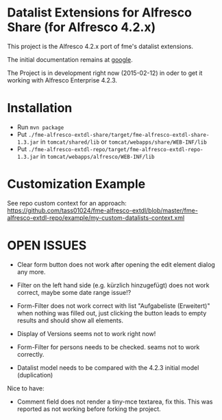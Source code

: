 Datalist Extensions for Alfresco Share (for Alfresco 4.2.x)
===========================================================

This project is the Alfresco 4.2.x port of fme's datalist extensions.

The initial documentation remains at [google](http://code.google.com/p/fme-alfresco-extensions/wiki/DatalistExtension).

The Project is in development right now (2015-02-12) in oder to get it working with Alfresco Enterprise 4.2.3.

Installation
============

* Run `mvn package`
* Put `./fme-alfresco-extdl-share/target/fme-alfresco-extdl-share-1.3.jar` in `tomcat/shared/lib` or `tomcat/webapps/share/WEB-INF/lib`
* Put `./fme-alfresco-extdl-repo/target/fme-alfresco-extdl-repo-1.3.jar` in `tomcat/webapps/alfresco/WEB-INF/lib`

Customization Example
=====================
See repo custom context for an approach:
https://github.com/tass01024/fme-alfresco-extdl/blob/master/fme-alfresco-extdl-repo/example/my-custom-datalists-context.xml


OPEN ISSUES
===========
- Clear form button does not work after opening the edit element dialog any more.
- Filter on the left hand side (e.g. kürzlich hinzugefügt) does not work correct, maybe some date range issue!?
- Form-Filter does not work correct with list "Aufgabeliste (Erweitert)" when nothing was filled out,
  just clicking the button leads to empty results and should show all elements.

- Display of Versions seems not to work right now!

- Form-Filter for persons needs to be checked. seams not to work correctly.
- Datalist model needs to be compared with the 4.2.3 initial model (duplication)

Nice to have:
- Comment field does not render a tiny-mce textarea, fix this. This was reported as not working before forking the project.